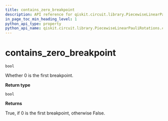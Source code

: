 ```yaml
---
title: contains_zero_breakpoint
description: API reference for qiskit.circuit.library.PiecewiseLinearPauliRotations.contains_zero_breakpoint
in_page_toc_min_heading_level: 1
python_api_type: property
python_api_name: qiskit.circuit.library.PiecewiseLinearPauliRotations.contains_zero_breakpoint
---
```


# contains\_zero\_breakpoint

<span id="qiskit.circuit.library.PiecewiseLinearPauliRotations.contains_zero_breakpoint" />

`bool`

Whether 0 is the first breakpoint.

**Return type**

`bool`

**Returns**

True, if 0 is the first breakpoint, otherwise False.

